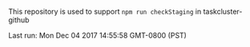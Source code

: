 This repository is used to support `npm run checkStaging` in taskcluster-github

Last run: Mon Dec 04 2017 14:55:58 GMT-0800 (PST)